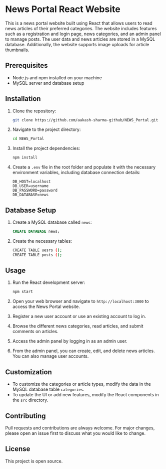 # News Portal React Website

This is a news portal website built using React that allows users to read news articles of their preferred categories. The website includes features such as a registration and login page, news categories, and an admin panel to manage posts. The user data and news articles are stored in a MySQL database. Additionally, the website supports image uploads for article thumbnails.

## Prerequisites

- Node.js and npm installed on your machine
- MySQL server and database setup

## Installation

1. Clone the repository:

   ```bash
   git clone https://github.com/aakash-sharma-github/NEWS_Portal.git
   ```
2. Navigate to the project directory:

   ```bash
   cd NEWS_Portal
   ```
3. Install the project dependencies:

   ```bash
   npm install
   ```
4. Create a `.env` file in the root folder and populate it with the necessary environment variables, including database connection details:

   ```plaintext
   DB_HOST=localhost
   DB_USER=username
   DB_PASSWORD=password
   DB_DATABASE=news
   ```

## Database Setup

1. Create a MySQL database called `news`:

   ```sql
   CREATE DATABASE news;
   ```
2. Create the necessary tables:

   ```bash
   CREATE TABLE uesrs ();
   CREATE TABLE posts ();
   ```

## Usage

1. Run the React development server:

   ```bash
   npm start
   ```
2. Open your web browser and navigate to `http://localhost:3000` to access the News Portal website.
3. Register a new user account or use an existing account to log in.
4. Browse the different news categories, read articles, and submit comments on articles.
5. Access the admin panel by logging in as an admin user.
6. From the admin panel, you can create, edit, and delete news articles. You can also manage user accounts.

## Customization

- To customize the categories or article types, modify the data in the MySQL database table `categories`.
- To update the UI or add new features, modify the React components in the `src` directory.

## Contributing

Pull requests and contributions are always welcome. For major changes, please open an issue first to discuss what you would like to change.

## License

This project is open source.
